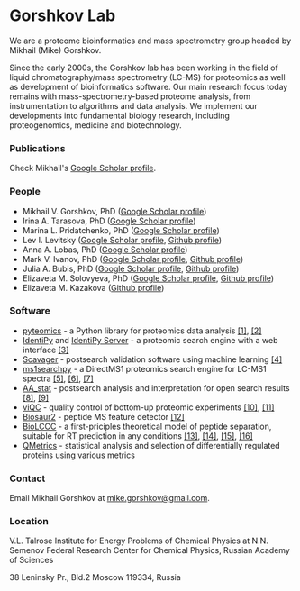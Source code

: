 # Gorshkov Lab

We are a proteome bioinformatics and mass spectrometry group headed by Mikhail (Mike) Gorshkov.

Since the early 2000s, the Gorshkov lab has been working in the field of liquid chromatography/mass spectrometry (LC-MS)
for proteomics as well as development of bioinformatics software.
Our main research focus today remains with mass-spectrometry-based proteome analysis,
from instrumentation to algorithms and data analysis.
We implement our developments into fundamental biology research, including proteogenomics, medicine and biotechnology.

### Publications

Check Mikhail's [Google Scholar profile](https://scholar.google.ru/citations?user=o1s5vh4AAAAJ&hl=en).

### People

 - Mikhail V. Gorshkov, PhD ([Google Scholar profile](https://scholar.google.ru/citations?user=o1s5vh4AAAAJ&hl=en))
 - Irina A. Tarasova, PhD ([Google Scholar profile](https://scholar.google.ru/citations?user=T6LocdoAAAAJ&hl=en))
 - Marina L. Pridatchenko, PhD ([Google Scholar profile](https://scholar.google.ru/citations?hl=en&user=6TF8CZgAAAAJ))
 - Lev I. Levitsky ([Google Scholar profile](https://scholar.google.ru/citations?user=MxtkGc4AAAAJ&hl=en), [Github profile](https://github.com/levitsky))
 - Anna A. Lobas, PhD ([Google Scholar profile](https://scholar.google.ru/citations?user=Xm_CNcsAAAAJ&hl=en))
 - Mark V. Ivanov, PhD ([Google Scholar profile](https://scholar.google.ru/citations?user=Z_NKnLMAAAAJ&hl=en), [Github profile](https://github.com/markmipt))
 - Julia A. Bubis, PhD ([Google Scholar profile](https://scholar.google.ru/citations?user=c1qCc_gAAAAJ&hl=en), [Github profile](https://github.com/SimpleNumber))
 - Elizaveta M. Solovyeva, PhD ([Google Scholar profile](https://scholar.google.ru/citations?user=5oFxW_kAAAAJ&hl=en), [Github profile](https://github.com/lisavetasol))
 - Elizaveta M. Kazakova ([Github profile](https://github.com/kazakova))

### Software

 - [pyteomics](https://github.com/levitsky/pyteomics) - a Python library for proteomics data analysis
   [[1]](https://pubs.acs.org/doi/10.1007/s13361-012-0516-6), [[2]](https://pubs.acs.org/doi/abs/10.1021/acs.jproteome.8b00717)
 - [IdentiPy](https://github.com/levitsky/identipy) and [IdentiPy Server](https://github.com/levitsky/identipy_server) - a proteomic search engine with a web interface
   [[3]](https://pubs.acs.org/doi/10.1021/acs.jproteome.7b00640)
 - [Scavager](https://github.com/markmipt/scavager) - postsearch validation software using machine learning
   [[4]](https://analyticalsciencejournals.onlinelibrary.wiley.com/doi/full/10.1002/pmic.201800280)
 - [ms1searchpy](https://github.com/markmipt/ms1searchpy) - a DirectMS1 proteomics search engine for LC-MS1 spectra
   [[5]](https://pubs.acs.org/doi/abs/10.1021/acs.jproteome.0c00863), [[6]](https://pubs.acs.org/doi/abs/10.1021/acs.analchem.9b05095),
   [[7]](https://pubs.acs.org/doi/abs/10.1021/acs.jproteome.7b00365)
 - [AA_stat](https://github.com/SimpleNumber/aa_stat) - postsearch analysis and interpretation for open search results
   [[8]](https://www.biorxiv.org/content/10.1101/2020.09.07.286161v2), [[9]](https://analyticalsciencejournals.onlinelibrary.wiley.com/doi/full/10.1002/pmic.201800117)
 - [viQC](https://github.com/lisavetasol/viQC) - quality control of bottom-up proteomic experiments
   [[10]](https://link.springer.com/article/10.1134/S1061934819140119), [[11]](https://www.sciencedirect.com/science/article/pii/S138738061730146X?via%3Dihub)
 - [Biosaur2](https://github.com/markmipt/biosaur2) - peptide MS feature detector [[12]](https://analyticalsciencejournals.onlinelibrary.wiley.com/doi/full/10.1002/rcm.9045)
 - [BioLCCC](https://github.com/levitsky/biolccc) - a first-priciples theoretical model of peptide separation, suitable for RT prediction in any conditions
   [[13]](http://dx.doi.org/10.1021/ac060913x), [[14]](http://dx.doi.org/10.1134/S1560090407030098), [[15]](http://www.springerlink.com/content/gnh84v62w960747n/),
   [[16]](http://dx.doi.org/10.1002/pmic.200900837)
 - [QMetrics](https://github.com/kazakova/Metrics) - statistical analysis and selection of differentially regulated proteins using various metrics

### Contact

Email Mikhail Gorshkov at mike.gorshkov@gmail.com.


### Location

V.L. Talrose Institute for Energy Problems of Chemical Physics at
N.N. Semenov Federal Research Center for Chemical Physics,
Russian Academy of Sciences

38 Leninsky Pr., Bld.2
Moscow 119334, Russia
